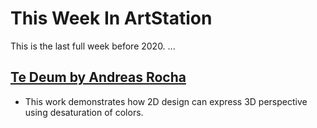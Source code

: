# This Week In ArtStation
This is the last full week before 2020. ...
## [Te Deum by Andreas Rocha](https://www.artstation.com/artwork/e0L8rZ)
- This work demonstrates how 2D design can express 3D perspective using desaturation of colors.
